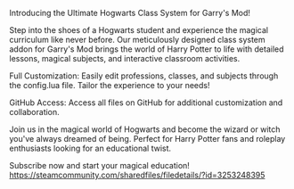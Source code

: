 Introducing the Ultimate Hogwarts Class System for Garry's Mod!

Step into the shoes of a Hogwarts student and experience the magical curriculum like never before. Our meticulously designed class system addon for Garry's Mod brings the world of Harry Potter to life with detailed lessons, magical subjects, and interactive classroom activities.


Full Customization: Easily edit professions, classes, and subjects through the config.lua file. Tailor the experience to your needs!

GitHub Access: Access all files on GitHub for additional customization and collaboration.

Join us in the magical world of Hogwarts and become the wizard or witch you've always dreamed of being. Perfect for Harry Potter fans and roleplay enthusiasts looking for an educational twist.

Subscribe now and start your magical education!
https://steamcommunity.com/sharedfiles/filedetails/?id=3253248395
